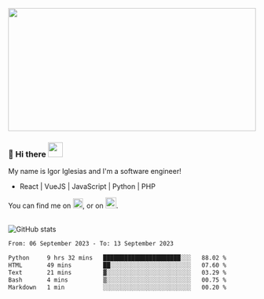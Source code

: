<img src="https://c.tenor.com/KjVxfRrrncUAAAAd/matrix.gif" width="100%" height="250px">

### 🔭 Hi there <img src="https://raw.githubusercontent.com/MartinHeinz/MartinHeinz/master/wave.gif" width="30px">


My name is Igor Iglesias and I'm a software engineer!
<br>

<ul>
  <li> React | VueJS | JavaScript | Python | PHP </li>
</ul>
You can find me on <a href="https://twitter.com/IgorIglesias5"><img src="https://i.imgur.com/JLLlB5S.png" width="20px"></a>, or on <a href="https://www.linkedin.com/in/igor-iglesias-62478428/"><img src="https://i.imgur.com/PXyIkWx.png" width="22px"></a>.

<br>
<br>

![GitHub stats](https://github-readme-stats.vercel.app/api?username=igoiglesias&show_icons=true&count_private=true&theme=chartreuse-dark&hide_title=true)

<!--START_SECTION:waka-->

```txt
From: 06 September 2023 - To: 13 September 2023

Python     9 hrs 32 mins   ██████████████████████░░░   88.02 %
HTML       49 mins         ██░░░░░░░░░░░░░░░░░░░░░░░   07.60 %
Text       21 mins         ▓░░░░░░░░░░░░░░░░░░░░░░░░   03.29 %
Bash       4 mins          ▒░░░░░░░░░░░░░░░░░░░░░░░░   00.75 %
Markdown   1 min           ░░░░░░░░░░░░░░░░░░░░░░░░░   00.20 %
```

<!--END_SECTION:waka-->
